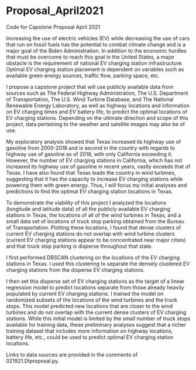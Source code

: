 # Proposal_April2021
Code for Capstone Proposal April 2021

Increasing the use of electric vehicles (EV) while decreasing the use of cars that run on fossil fuels has the potential to combat climate change and is a major goal of the Biden Administration. In addition to the economic hurdles that must be overcome to reach this goal in the United States, a major obstacle is the requirement of national EV charging station infrastructure. Optimal EV charging station placement is dependent on variables such as available green energy sources, traffic flow, parking space, etc.

I propose a capstone project that will use publicly available data from sources such as The Federal Highway Administration, The U.S. Department of Transportation, The U.S. Wind Turbine Database, and The National Renewable Energy Laboratory, as well as highway locations and information on EV charging times and EV battery life, to predict the optimal locations of EV charging stations. Depending on the ultimate direction and scope of this project, data pertaining to the weather and satellite images may also be of use.

My exploratory analysis showed that Texas increased its highway use of gasoline from 2000-2018 and is second in the country with regards to highway use of gasoline as of 2018, with only California exceeding it. However, the number of EV charging stations in California, which has not increased its highway use of gasoline in recent years, vastly exceeds that of Texas. I have also found that Texas leads the country in wind turbines, suggesting that it has the capacity to increase EV charging stations while powering them with green energy. Thus, I will focus my initial analyses and predictions to find the optimal EV charging station locations in Texas.

To demonstrate the viability of this project I analyzed the locations (longitude and latitude data) of all the publicly available EV charging stations in Texas, the locations of all of the wind turbines in Texas, and a small data set of locations of truck stop parking obtained from the Bureau of Transportation. Plotting these locations, I found that dense clusters of current EV charging stations do not overlap with wind turbine clusters (current EV charging stations appear to be concentrated near major cities) and that truck stop parking is disperse throughout that state.

I first performed DBSCAN clustering on the locations of the EV charging stations in Texas. I used this clustering to separate the densely clustered EV charging stations from the disperse EV charging stations. 

I then set this disperse set of EV charging stations as the target of a linear regression model to predict locations separate from those already heavily populated by current EV charging stations. I trained the model on randomized subsets of the locations of the wind turbines and the truck stops. This model predicted new locations that are closer to the wind turbines and do not overlap with the current dense clusters of EV charging stations.  While this initial model is limited by the small number of truck stops available for training data, these preliminary analyses suggest that a richer training dataset that includes more information on highway locations, battery life, etc., could be used to predict optimal EV charging station locations.

Links to data sources are provided in the comments of 021921.DIproposal.py.
